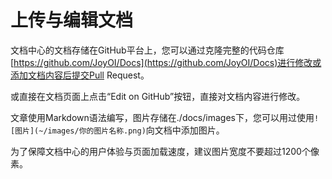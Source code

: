 ﻿# 上传与编辑文档

文档中心的文档存储在GitHub平台上，您可以通过克隆完整的代码仓库 [https://github.com/JoyOI/Docs](https://github.com/JoyOI/Docs)进行修改或添加文档内容后提交Pull Request。

或直接在文档页面上点击“Edit on GitHub”按钮，直接对文档内容进行修改。

文章使用Markdown语法编写，图片存储在./docs/images下，您可以用过使用`![图片](~/images/你的图片名称.png)`向文档中添加图片。

为了保障文档中心的用户体验与页面加载速度，建议图片宽度不要超过1200个像素。